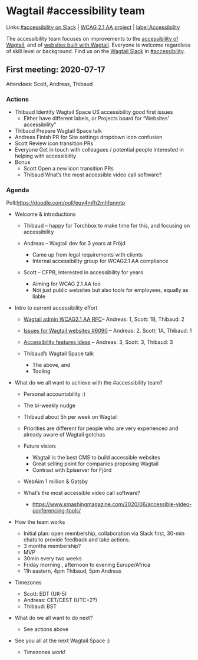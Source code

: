 # Wagtail #accessibility team

Links:[#accessibility on Slack](https://app.slack.com/client/T0K33F93J/CB7L6L5S6) \| [WCAG 2.1 AA project](https://github.com/wagtail/wagtail/projects/5) \| [label:Accessibility](https://github.com/wagtail/wagtail/issues?q=is%3Aopen+sort%3Aupdated-desc+label%3AAccessibility)

The accessibility team focuses on improvements to the [accessibility of Wagtail](https://docs.wagtail.io/en/stable/contributing/developing.html#accessibility-targets), and of [websites built with Wagtail](https://github.com/wagtail/wagtail/issues/6090). Everyone is welcome regardless of skill level or background. Find us on the [Wagtail Slack](https://github.com/wagtail/wagtail/wiki/Slack) in [#accessibility](https://app.slack.com/client/T0K33F93J/CB7L6L5S6).

## First meeting: 2020-07-17

Attendees: Scott, Andreas, Thibaud


### Actions

- Thibaud Identify Wagtail Space US accessibility good first issues
  - Either have different labels, or Projects board for “Websites’ accessibility”
- Thibaud Prepare Wagtail Space talk
- Andreas Finish PR for Site settings dropdown icon confusion
- Scott Review icon transition PRs
- Everyone Get in touch with colleagues / potential people interested in helping with accessibility
- Bonus
  - Scott Open a new icon transition PRs
  - Thibaud What’s the most accessible video call software?

### Agenda

Poll:<https://doodle.com/poll/euv4mfh2mhfqnmtp>

- Welcome & introductions

  - Thibaud – happy for Torchbox to make time for this, and focusing on accessibility

  - Andreas – Wagtail dev for 3 years at Fröjd

    - Came up from legal requirements with clients
    - Internal accessibility group for WCAG2.1 AA compliance

  - Scott – CFPB, interested in accessibility for years

    - Aiming for WCAG 2.1 AA too
    - Not just public websites but also tools for employees, equally as liable

- Intro to current accessibility effort

  - [Wagtail admin WCAG2.1 AA](https://github.com/wagtail/wagtail/projects/5),[RFC](https://github.com/wagtail/rfcs/pull/37)– Andreas: 1, Scott: 1B, Thibaud: 2

  - [Issues for Wagtail websites #6090](https://github.com/wagtail/wagtail/issues/6090) – Andreas: 2, Scott: 1A, Thibaud: 1

  - [Accessibility features ideas](https://docs.google.com/document/d/1rFw5S4vJa4As6aH-k1QNnEZTmE1jkLOM8ABh7X8WZOQ/edit) – Andreas: 3, Scott: 3, Thibaud: 3

  - Thibaud’s Wagtail Space talk

    - The above, and
    - Tooling

- What do we all want to achieve with the #accessibility team?

  - Personal accountability :)

  - The bi-weekly nudge

  - Thibaud about 5h per week on Wagtail

  - Priorities are different for people who are very experienced and already aware of Wagtail gotchas

  - Future vision:

    - Wagtail is the best CMS to build accessible websites
    - Great selling point for companies proposing Wagtail
    - Contrast with Episerver for Fjörd

  - WebAim 1 million & Gatsby

  - What’s the most accessible video call software?

    - <https://www.smashingmagazine.com/2020/06/accessible-video-conferencing-tools/>

- How the team works

  - Initial plan: open membership, collaboration via Slack first, 30-min chats to provide feedback and take actions.
  - 3 months membership?
  - MVP
  - 30min every two weeks
  - Friday morning , afternoon to evening Europe/Africa
  - 11h eastern, 4pm Thibaud, 5pm Andreas

- Timezones

  - Scott: EDT (UK-5)
  - Andreas: CET/CEST (UTC+2?)
  - Thibaud: BST

- What do we all want to do next?

  - See actions above

- See you all at the next Wagtail Space :)

  - Timezones work!
